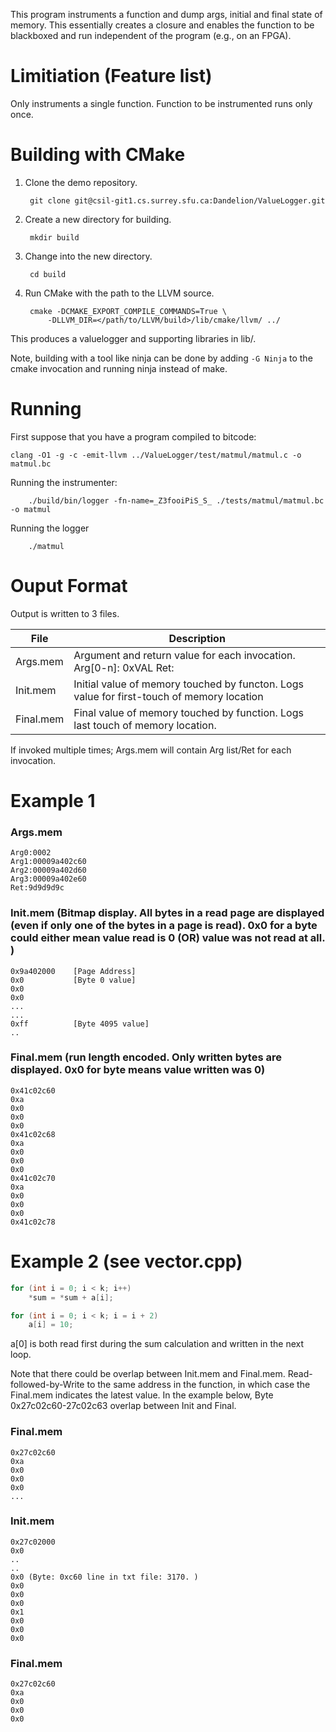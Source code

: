 This program instruments a function and dump args, initial and final state of memory. This essentially creates a closure and enables the function to be blackboxed and run independent of the program (e.g., on an FPGA).

Limitiation (Feature list)
=========================
Only instruments a single function. 
Function to be instrumented runs only once.



Building with CMake
==============================================
1. Clone the demo repository.

        git clone git@csil-git1.cs.surrey.sfu.ca:Dandelion/ValueLogger.git

2. Create a new directory for building.

        mkdir build

3. Change into the new directory.

        cd build

4. Run CMake with the path to the LLVM source.

        cmake -DCMAKE_EXPORT_COMPILE_COMMANDS=True \
            -DLLVM_DIR=</path/to/LLVM/build>/lib/cmake/llvm/ ../




This produces a valuelogger and supporting
libraries in lib/.

Note, building with a tool like ninja can be done by adding `-G Ninja` to
the cmake invocation and running ninja instead of make.

Running
==============================================

First suppose that you have a program compiled to bitcode:

    clang -O1 -g -c -emit-llvm ../ValueLogger/test/matmul/matmul.c -o matmul.bc

Running the instrumenter:


        ./build/bin/logger -fn-name=_Z3fooiPiS_S_ ./tests/matmul/matmul.bc -o matmul

Running the logger

        ./matmul
 
Ouput Format   
==============================================
Output is written to 3 files. 

| File      | Description                                                                               |
|-----------|-------------------------------------------------------------------------------------------|
| Args.mem  | Argument and return value for each invocation. Arg[0-n]: 0xVAL Ret:                       |
| Init.mem  | Initial value of memory touched by functon. Logs value for first-touch of memory location |
| Final.mem | Final value of memory touched by function. Logs last touch of memory location.            |


If invoked multiple times; Args.mem will contain Arg list/Ret for each invocation.


Example 1
=========================
### Args.mem
```
Arg0:0002
Arg1:00009a402c60
Arg2:00009a402d60
Arg3:00009a402e60
Ret:9d9d9d9c
```
### Init.mem (Bitmap display. All bytes in a read page are displayed (even if only one of the bytes in a page is read). 0x0 for a byte could either mean value read is 0 (OR) value was not read at all. )
```
0x9a402000    [Page Address]
0x0           [Byte 0 value]
0x0
0x0
...
...
0xff          [Byte 4095 value]
..
```

### Final.mem (run length encoded. Only written bytes are displayed. 0x0 for byte means value written was 0)
```
0x41c02c60
0xa
0x0
0x0
0x0
0x41c02c68
0xa
0x0
0x0
0x0
0x41c02c70
0xa
0x0
0x0
0x0
0x41c02c78
```

Example 2 (see vector.cpp)
=========================
```C++
for (int i = 0; i < k; i++)
    *sum = *sum + a[i];

for (int i = 0; i < k; i = i + 2)
    a[i] = 10;
```

a[0] is both read first during the sum calculation and written in the next loop.

Note that there could be overlap between Init.mem and Final.mem. Read-followed-by-Write to the same address in the function, in which case the Final.mem indicates the latest value. In the example below,
Byte 0x27c02c60-27c02c63 overlap between Init and Final.

### Final.mem
```
0x27c02c60
0xa
0x0
0x0
0x0
...
```

### Init.mem
```
0x27c02000
0x0
..
..
0x0 (Byte: 0xc60 line in txt file: 3170. )
0x0
0x0
0x0
0x1
0x0
0x0
0x0
```
### Final.mem
```
0x27c02c60
0xa
0x0
0x0
0x0
```
